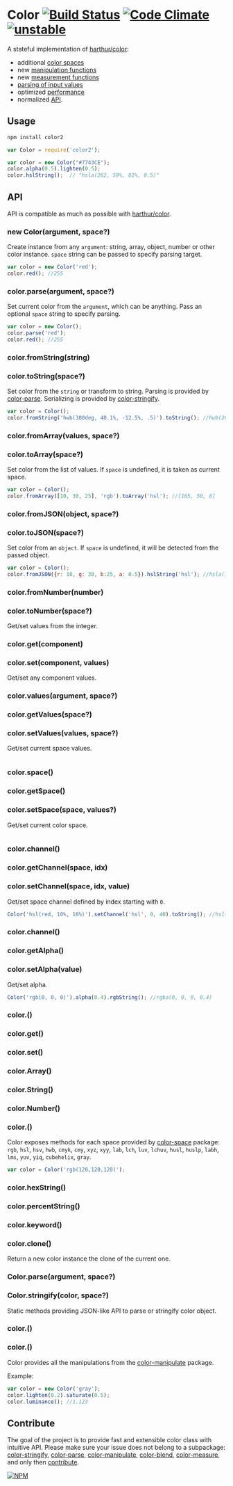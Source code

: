 # Color [![Build Status](https://travis-ci.org/dfcreative/color.svg?branch=master)](https://travis-ci.org/dfcreative/color) [![Code Climate](https://codeclimate.com/github/dfcreative/color/badges/gpa.svg)](https://codeclimate.com/github/dfcreative/color) [![unstable](http://badges.github.io/stability-badges/dist/unstable.svg)](http://github.com/badges/stability-badges)

A stateful implementation of [harthur/color](http://github.com/harthur/color):

* additional [color spaces](http://github.com/dfcreative/color-space)
* new [manipulation functions](http://github.com/dfcreative/color-manipulate)
* new [measurement functions](http://github.com/dfcreative/color-manipulate)
* [parsing of input values](http://github.com/dfcreative/color-parse)
* optimized [performance](http://TODOtests)
* normalized [API](#API).


## Usage

```bash
npm install color2
```

```javascript
var Color = require('color2');

var color = new Color("#7743CE");
color.alpha(0.5).lighten(0.5);
color.hslString();  // "hsla(262, 59%, 81%, 0.5)"
```

## API

API is compatible as much as possible with [harthur/color](http://github.com/harthur/color).

### new Color(argument, space?)

Create instance from any `argument`: string, array, object, number or other color instance. `space` string can be passed to specify parsing target.

```js
var color = new Color('red');
color.red(); //255
```

### color.parse(argument, space?)

Set current color from the `argument`, which can be anything. Pass an optional `space` string to specify parsing.

```js
var color = new Color();
color.parse('red');
color.red(); //255
```

### color.fromString(string)
### color.toString(space?)

Set color from the `string` or transform to string.
Parsing is provided by [color-parse](http://npmjs.org/package/color-parse).
Serializing is provided by [color-stringify](http://npmjs.org/package/color-stringify).

```js
var color = Color();
color.fromString('hwb(380deg, 40.1%, -12.5%, .5)').toString(); //hwb(20, 40%, 0%, 0.5)
```

### color.fromArray(values, space?)
### color.toArray(space?)

Set color from the list of values. If `space` is undefined, it is taken as current space.

```js
var color = Color();
color.fromArray([10, 30, 25], 'rgb').toArray('hsl'); //[165, 50, 8]
```

### color.fromJSON(object, space?)
### color.toJSON(space?)

Set color from an `object`. If `space` is undefined, it will be detected from the passed object.

```js
var color = Color();
color.fromJSON({r: 10, g: 30, b:25, a: 0.5}).hslString('hsl'); //hsla(165, 50%, 8%, 0.5)
```

### color.fromNumber(number)
### color.toNumber(space?)

Get/set values from the integer.

### color.get(component)
### color.set(component, values)

Get/set any component values.

### color.values(argument, space?)
### color.getValues(space?)
### color.setValues(values, space?)

Get/set current space values.

```js
```

### color.space()
### color.getSpace()
### color.setSpace(space, values?)

Get/set current color space.

```js
```

### color.channel()
### color.getChannel(space, idx)
### color.setChannel(space, idx, value)

Get/set space channel defined by index starting with `0`.

```js
Color('hsl(red, 10%, 10%)').setChannel('hsl', 0, 40).toString(); //hsl(40, 10%, 10%)
```

### color.channel()
### color.getAlpha()
### color.setAlpha(value)

Get/set alpha.

```js
Color('rgb(0, 0, 0)').alpha(0.4).rgbString(); //rgba(0, 0, 0, 0.4)
```

### color.<space>()
### color.get<space>()
### color.set<space>()
### color.<space>Array()
### color.<space>String()
### color.<space>Number()
### color.<channel>()

Color exposes methods for each space provided by [color-space](http://npmjs.org/package/color-space) package: `rgb`, `hsl`, `hsv`, `hwb`, `cmyk`, `cmy`, `xyz`, `xyy`, `lab`, `lch`, `luv`, `lchuv`, `husl`, `huslp`, `labh`, `lms`, `yuv`, `yiq`, `cubehelix`, `gray`.

```js
var color = Color('rgb(120,120,120)');

```

### color.hexString()
### color.percentString()
### color.keyword()

### color.clone()

Return a new color instance the clone of the current one.

### Color.parse(argument, space?)
### Color.stringify(color, space?)

Static methods providing JSON-like API to parse or stringify color object.


### color.<manipulation>()
### color.<measure>()

Color provides all the manipulations from the [color-manipulate](http://npmjs.org/package/color-manipulate) package.

Example:

```js
var color = new Color('gray');
color.lighten(0.2).saturate(0.5);
color.luminance(); //1.123
```


## Contribute

The goal of the project is to provide fast and extensible color class with intuitive API. Please make sure your issue does not belong to a subpackage: [color-stringify](http://github.com/dfcreative/color-stringify), [color-parse](http://github.com/dfcreative/color-parse), [color-manipulate](http://github.com/dfcreative/color-manipulate), [color-blend](http://github.com/dfcreative/color-blend), [color-measure](http://github.com/dfcreative/color-measure), and only then [contribute](https://github.com/dfcreative/color/issues/new/).


[![NPM](https://nodei.co/npm/color2.png?downloads=true&downloadRank=true&stars=true)](https://nodei.co/npm/color2/)